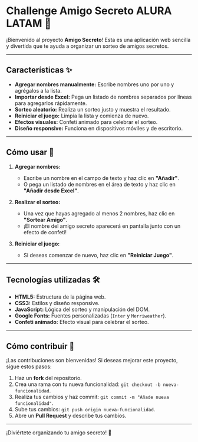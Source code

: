 # Challenge Amigo Secreto ALURA LATAM 🎁

¡Bienvenido al proyecto **Amigo Secreto**! Esta es una aplicación web sencilla y divertida que te ayuda a organizar un sorteo de amigos secretos.

---

## Características ✨

- **Agregar nombres manualmente:** Escribe nombres uno por uno y agrégalos a la lista.
- **Importar desde Excel:** Pega un listado de nombres separados por líneas para agregarlos rápidamente.
- **Sorteo aleatorio:** Realiza un sorteo justo y muestra el resultado.
- **Reiniciar el juego:** Limpia la lista y comienza de nuevo.
- **Efectos visuales:** Confeti animado para celebrar el sorteo.
- **Diseño responsive:** Funciona en dispositivos móviles y de escritorio.

---

## Cómo usar 🚀

1. **Agregar nombres:**
   - Escribe un nombre en el campo de texto y haz clic en **"Añadir"**.
   - O pega un listado de nombres en el área de texto y haz clic en **"Añadir desde Excel"**.

2. **Realizar el sorteo:**
   - Una vez que hayas agregado al menos 2 nombres, haz clic en **"Sortear Amigo"**.
   - ¡El nombre del amigo secreto aparecerá en pantalla junto con un efecto de confeti!

3. **Reiniciar el juego:**
   - Si deseas comenzar de nuevo, haz clic en **"Reiniciar Juego"**.

---

## Tecnologías utilizadas 🛠️

- **HTML5:** Estructura de la página web.
- **CSS3:** Estilos y diseño responsive.
- **JavaScript:** Lógica del sorteo y manipulación del DOM.
- **Google Fonts:** Fuentes personalizadas (`Inter` y `Merriweather`).
- **Confeti animado:** Efecto visual para celebrar el sorteo.

---



## Cómo contribuir 🤝

¡Las contribuciones son bienvenidas! Si deseas mejorar este proyecto, sigue estos pasos:

1. Haz un **fork** del repositorio.
2. Crea una rama con tu nueva funcionalidad: `git checkout -b nueva-funcionalidad`.
3. Realiza tus cambios y haz commit: `git commit -m "Añade nueva funcionalidad"`.
4. Sube tus cambios: `git push origin nueva-funcionalidad`.
5. Abre un **Pull Request** y describe tus cambios.

---

¡Diviértete organizando tu amigo secreto! 🎉